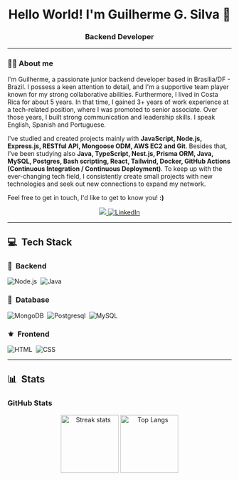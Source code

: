 <h1 align="center">
  Hello World! I'm Guilherme G. Silva 👋
<h3 align="center">Backend Developer</h3>
</h1>


<div align="left">

---

### 👨‍💻 About me


I'm Guilherme, a passionate junior backend developer based in Brasília/DF - Brazil. I possess a keen attention to detail, and I'm a supportive team player known for my strong collaborative abilities.
Furthermore, I lived in Costa Rica for about 5 years. In that time, I gained 3+ years of work experience at a tech-related position, where I was promoted to senior associate. Over those years, I built strong communication and leadership skills. I speak English, Spanish and Portuguese.

I've studied and created projects mainly with <b>JavaScript, Node.js, Express.js, RESTful API, Mongoose ODM, AWS EC2 and Git</b>. Besides that, I've been studying also <b>Java, TypeScript, Nest.js, Prisma ORM, Java, MySQL, Postgres, Bash scripting, React, Tailwind, Docker, GitHub Actions (Continuous Integration / Continuous Deployment)</b>.
To keep up with the ever-changing tech field, I consistently create small projects with new technologies and seek out new connections to expand my network.

Feel free to get in touch, I'd like to get to know you! <b>:)</b>

<div align="center">
<a href="mailto:dev.gsilv@gmail.com">
<img src="https://img.shields.io/badge/-email-ffffff?style=for-the-badge&amp;logo=gmail&amp;logoColor=d0021b alt="E-mail">
</a>
<a href="https://www.linkedin.com/in/devguilhermesilva/"><img src="https://img.shields.io/badge/-LinkedIn-ffffff?style=for-the-badge&amp;logo=linkedin&amp;logoColor=4a90e2" alt="LinkedIn">
</a>
</div>

---

## 💻 &nbsp;Tech Stack

### 🧮 &nbsp;Backend

![Node.js](https://img.shields.io/badge/Node.js-E7ECEB?style=for-the-badge&logo=node.js&logoColor=53D9A2)&nbsp;
![Java](https://img.shields.io/badge/Java-E7ECEB?style=for-the-badge&logo=openjdk&logoColor=1572B6)&nbsp;

### 💾 &nbsp;Database

![MongoDB](https://img.shields.io/badge/-MongoDB-E7ECEB?style=for-the-badge&logo=mongodb&logoColor=C86833)&nbsp;
![Postgresql](https://img.shields.io/badge/-Postgresql-E7ECEB?style=for-the-badge&logo=postgresql&logoColor=004D8F)&nbsp;
![MySQL](https://img.shields.io/badge/-MySQL-E7ECEB?style=for-the-badge&logo=mysql&logoColor=004D8F)&nbsp;

### ⚜️ &nbsp;Frontend

![HTML](https://img.shields.io/badge/-HTML-E7ECEB?style=for-the-badge&logo=HTML5&logoColor=C86833)&nbsp;
![CSS](https://img.shields.io/badge/-CSS-E7ECEB?style=for-the-badge&logo=CSS3&logoColor=139DFF)&nbsp;

---

## 📊 &nbsp;Stats

<h3 align="left">GitHub Stats</h3>

<div align="center">
    <img alt="Streak stats" height="130em" src="https://streak-stats.demolab.com/?user=dev-gsilv&theme=dark">
	<img alt="Top Langs" height="130em" src="https://github-readme-stats-git-masterrstaa-rickstaa.vercel.app/api/top-langs/?username=dev-gsilv&line_height=10&card_width=355&layout=compact&hide_title=false&count_private=true&langs_count=4&show_icons=true&title_color=FFFFFF&hide=html,css&bg_color=151515&text_color=8B8B8B&border_radius=3&border_color=FFFFFF">
</div>
